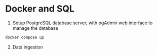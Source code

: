 # Docker and SQL
1. Setup PostgreSQL database server, with pgAdmin web interface to manage the database

```bash
docker compose up
```

2. Data ingestion


